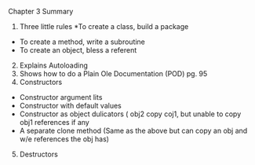 Chapter 3 Summary
1. Three little rules
  *To create a class, build a package
  * To create a method, write a subroutine
  * To create an object, bless a referent
2. Explains Autoloading
3. Shows how to do a Plain Ole Documentation (POD) pg. 95
4. Constructors
  * Constructor argument lits
  * Constructor with default values
  * Constructor as object dulicators ( obj2 copy coj1, but unable to copy obj1 references if any 
  * A separate clone method (Same as the above but can copy an obj and w/e references the obj has)
5. Destructors

